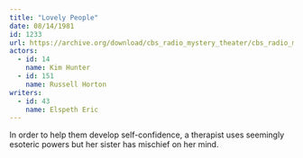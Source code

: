 ```yaml
---
title: "Lovely People"
date: 08/14/1981
id: 1233
url: https://archive.org/download/cbs_radio_mystery_theater/cbs_radio_mystery_theater-1201-1250.zip/cbs_radio_mystery_theater-1201-1250%2Fcbsrmt_1233_lovely_people.mp3
actors:  
  - id: 14
    name: Kim Hunter  
  - id: 151
    name: Russell Horton
writers:  
  - id: 43
    name: Elspeth Eric
---
```

In order to help them develop self-confidence, a therapist uses seemingly esoteric powers but her sister has mischief on her mind.